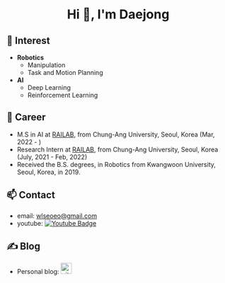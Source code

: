 <h1 align="center">Hi 👋, I'm Daejong</h1>

## 🌱 Interest

- **Robotics**
  - Manipulation
  - Task and Motion Planning
- **AI**
  - Deep Learning
  - Reinforcement Learning

## 🔭 Career

- M.S in AI at [RAILAB](https://sites.google.com/view/railab/home), from Chung-Ang University, Seoul, Korea (Mar, 2022 - )
- Research Intern at [RAILAB](https://sites.google.com/view/railab/home), from Chung-Ang University, Seoul, Korea (July, 2021 - Feb, 2022)
- Received the B.S. degrees, in Robotics from Kwangwoon University, Seoul, Korea, in 2019.

## 📫 Contact

- email: [wlseoeo@gmail.com](mailto:wlseoeo@gmail.com)
- youtube: [![Youtube Badge](https://img.shields.io/badge/Youtube-ff0000?style=flat-square&logo=youtube&link=https://www.youtube.com/channel/UCZO5wCDe0vTI7L3jyaNfj-g)](https://www.youtube.com/channel/UCZO5wCDe0vTI7L3jyaNfj-g)

## ✍️ Blog

- Personal blog: <a href="https://jdj2261.github.io" target="_blank"><img src="https://noticon-static.tammolo.com/dgggcrkxq/image/upload/v1567128822/noticon/osiivsvhnu4nt8doquo0.png" alt="gitblog" height="25" width="25"></a>

<!--
**jdj2261/jdj2261** is a ✨ _special_ ✨ repository because its `README.md` (this file) appears on your GitHub profile.

Here are some ideas to get you started:

- 🔭 I’m currently working on ...
- 🌱 I’m currently learning ...
- 👯 I’m looking to collaborate on ...
- 🤔 I’m looking for help with ...
- 💬 Ask me about ...
- 📫 How to reach me: ...
- 😄 Pronouns: ...
- ⚡ Fun fact: ...
-->
